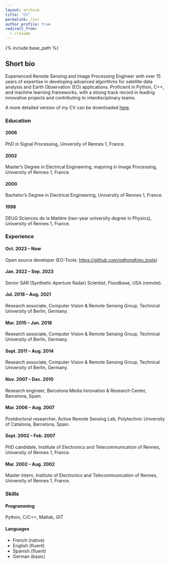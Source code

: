 ```yaml
---
layout: archive
title: "CV"
permalink: /cv/
author_profile: true
redirect_from:
  - /resume
---
```


{% include base_path %}

## Short bio

Experienced Remote Sensing and Image Processing Engineer with over 15 years of expertise in developing advanced algorithms for satellite data analysis and Earth Observation (EO) applications. Proficient in Python, C++, and machine learning frameworks, with a strong track record in leading
innovative projects and contributing to interdisciplinary teams.

A more detailed version of my CV can be downloaded [here](https://odhondt.github.io/files/cv_dhondt_2024.pdf).

### Education
#### 2006  
PhD in Signal Processing, University of Rennes 1, France.  
#### 2002
Master’s Degree in Electrical Engineering, majoring in Image Processing, University of Rennes 1, France.  
#### 2000  
Bachelor’s Degree in Electrical Engineering, University of Rennes 1, France.  
#### 1998  
DEUG Sciences de la Matière (two-year university degree in Physics), University of Rennes 1, France.  

### Experience

#### Oct. 2023 – Now 
Open source developer (EO-Tools: <a href="https://github.com/odhondt/eo_tools" target="_blank">https://github.com/odhondt/eo_tools</a>)

#### Jan. 2022 – Sep. 2023 
Senior SAR (Synthetic Aperture Radar) Scientist, Floodbase, USA (remote).

#### Jul. 2018 – Aug. 2021
Research associate, Computer Vision & Remote Sensing Group, Technical University of Berlin, Germany.

#### Mar. 2015 – Jun. 2018
Research associate, Computer Vision & Remote Sensing Group, Technical University of Berlin, Germany.

#### Sept. 2011 – Aug. 2014
Research associate, Computer Vision & Remote Sensing Group, Technical University of Berlin, Germany.

#### Nov. 2007 – Dec. 2010
Research engineer, Barcelona Media Innovation & Research Center, Barcelona, Spain.

#### Mar. 2006 – Aug. 2007
Postdoctoral researcher, Active Remote Sensing Lab, Polytechnic University of Catalonia, Barcelona, Spain.

#### Sept. 2002 – Feb. 2007
PhD candidate, Institute of Electronics and Telecommunication of Rennes, University of Rennes 1, France.

#### Mar. 2002 – Aug. 2002
Master intern, Institute of Electronics and Telecommunication of Rennes, University of Rennes 1, France.

  
### Skills
#### Programming
Python, C/C++, Matlab, GIT

#### Languages
- French (native)
- English (fluent)
- Spanish (fluent)
- German (basic)

<!-- Talks -->
<!-- ====== -->

  